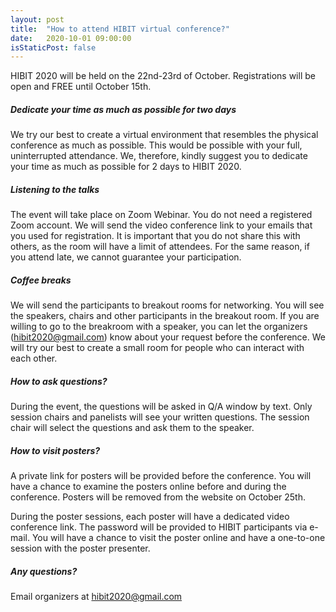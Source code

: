 ```yaml
---
layout: post
title:  "How to attend HIBIT virtual conference?"
date:   2020-10-01 09:00:00
isStaticPost: false
---
```


HIBIT 2020 will be held on the 22nd-23rd of October. Registrations will be open and FREE until October 15th.

#####  Dedicate your time as much as possible for two days

We try our best to create a virtual environment that resembles the physical conference as much as possible. This would be possible with your full, uninterrupted attendance. We, therefore, kindly suggest you to dedicate your time as much as possible for 2 days to HIBIT 2020.

#####  Listening to the talks

The event will take place on Zoom Webinar. You do not need a registered Zoom account. We will send the video conference link to your emails that you used for registration. It is important that you do not share this with others, as the room will have a limit of attendees. For the same reason, if you attend late, we cannot guarantee your participation.

#####  Coffee breaks

We will send the participants to breakout rooms for networking. You will see the speakers, chairs and other participants in the breakout room. If you are willing to go to the breakroom with a speaker, you can let the organizers (hibit2020@gmail.com) know about your request before the conference. We will try our best to create a small room for people who can interact with each other.

#####  How to ask questions?

During the event, the questions will be asked in Q/A window by text. Only session chairs and panelists will see your written questions. The session chair will select the questions and ask them to the speaker.

#####  How to visit posters?

A private link for posters will be provided before the conference. You will have a chance to examine the posters online before and during the conference. Posters will be removed from the website on October 25th.

During the poster sessions, each poster will have a dedicated video conference link. The password will be provided to HIBIT participants via e-mail. You will have a chance to visit the poster online and have a one-to-one session with the poster presenter.

##### Any questions?

Email organizers at [hibit2020@gmail.com](mailto:hibit2020@gmail.com)


